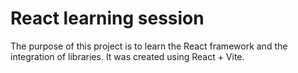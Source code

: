 # React learning session

The purpose of this project is to learn the React framework and the integration of libraries. It was created using React + Vite.
